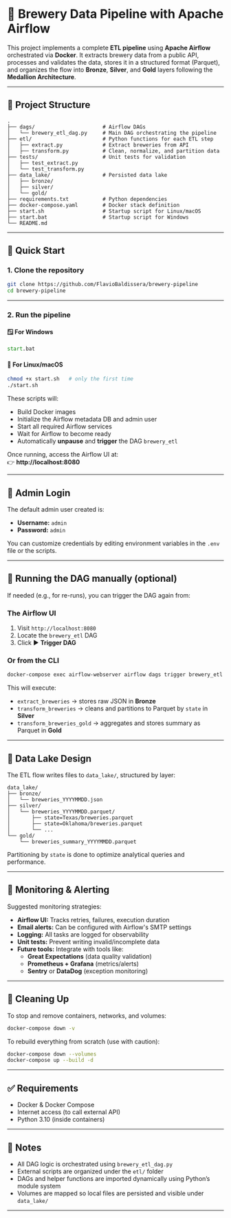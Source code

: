 # 🍺 Brewery Data Pipeline with Apache Airflow

This project implements a complete **ETL pipeline** using **Apache Airflow** orchestrated via **Docker**. It extracts brewery data from a public API, processes and validates the data, stores it in a structured format (Parquet), and organizes the flow into **Bronze**, **Silver**, and **Gold** layers following the **Medallion Architecture**.

---

## 📂 Project Structure

```
.
├── dags/                      # Airflow DAGs
│   └── brewery_etl_dag.py     # Main DAG orchestrating the pipeline
├── etl/                       # Python functions for each ETL step
│   ├── extract.py             # Extract breweries from API
│   ├── transform.py           # Clean, normalize, and partition data
├── tests/                     # Unit tests for validation
│   ├── test_extract.py
│   └── test_transform.py
├── data_lake/                 # Persisted data lake
│   ├── bronze/
│   ├── silver/
│   └── gold/
├── requirements.txt           # Python dependencies
├── docker-compose.yaml        # Docker stack definition
├── start.sh                   # Startup script for Linux/macOS
├── start.bat                  # Startup script for Windows
└── README.md
```

---

## 🚀 Quick Start

### 1. Clone the repository

```bash
git clone https://github.com/FlavioBaldissera/brewery-pipeline
cd brewery-pipeline
```

---

### 2. Run the pipeline

#### 🪟 For Windows

```cmd
start.bat
```

#### 🐧 For Linux/macOS

```bash
chmod +x start.sh   # only the first time
./start.sh
```

These scripts will:

- Build Docker images  
- Initialize the Airflow metadata DB and admin user  
- Start all required Airflow services  
- Wait for Airflow to become ready  
- Automatically **unpause** and **trigger** the DAG `brewery_etl`

Once running, access the Airflow UI at:  
👉 **http://localhost:8080**

---

## 👤 Admin Login

The default admin user created is:

- **Username:** `admin`  
- **Password:** `admin`  

You can customize credentials by editing environment variables in the `.env` file or the scripts.

---

## 📅 Running the DAG manually (optional)

If needed (e.g., for re-runs), you can trigger the DAG again from:

### The Airflow UI
1. Visit `http://localhost:8080`
2. Locate the `brewery_etl` DAG
3. Click ▶️ **Trigger DAG**

### Or from the CLI

```bash
docker-compose exec airflow-webserver airflow dags trigger brewery_etl
```

This will execute:

- `extract_breweries` → stores raw JSON in **Bronze**
- `transform_breweries` → cleans and partitions to Parquet by `state` in **Silver**
- `transform_breweries_gold` → aggregates and stores summary as Parquet in **Gold**

---


## 🧊 Data Lake Design

The ETL flow writes files to `data_lake/`, structured by layer:

```
data_lake/
├── bronze/
│   └── breweries_YYYYMMDD.json
├── silver/
│   └── breweries_YYYYMMDD.parquet/
│       ├── state=Texas/breweries.parquet
│       ├── state=Oklahoma/breweries.parquet
│       └── ...
└── gold/
    └── breweries_summary_YYYYMMDD.parquet
```

Partitioning by `state` is done to optimize analytical queries and performance.

---

## 🔔 Monitoring & Alerting

Suggested monitoring strategies:

- **Airflow UI:** Tracks retries, failures, execution duration
- **Email alerts:** Can be configured with Airflow's SMTP settings
- **Logging:** All tasks are logged for observability
- **Unit tests:** Prevent writing invalid/incomplete data
- **Future tools:** Integrate with tools like:
    - **Great Expectations** (data quality validation)
    - **Prometheus + Grafana** (metrics/alerts)
    - **Sentry** or **DataDog** (exception monitoring)

---

## 🧼 Cleaning Up

To stop and remove containers, networks, and volumes:

```bash
docker-compose down -v
```

To rebuild everything from scratch (use with caution):

```bash
docker-compose down --volumes
docker-compose up --build -d
```

---

## ✅ Requirements

- Docker & Docker Compose
- Internet access (to call external API)
- Python 3.10 (inside containers)

---

## 📍 Notes

- All DAG logic is orchestrated using `brewery_etl_dag.py`
- External scripts are organized under the `etl/` folder
- DAGs and helper functions are imported dynamically using Python’s module system
- Volumes are mapped so local files are persisted and visible under `data_lake/`

---